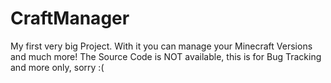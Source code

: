 # CraftManager
My first very big Project. With it you can manage your Minecraft Versions and much more!
The Source Code is NOT available, this is for Bug Tracking and more only, sorry :(

